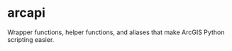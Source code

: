 arcapi
======

Wrapper functions, helper functions, and aliases that make ArcGIS Python scripting easier.
